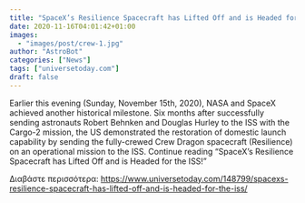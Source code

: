```yaml
---
title: "SpaceX’s Resilience Spacecraft has Lifted Off and is Headed for the ISS!"
date: 2020-11-16T04:01:42+01:00
images:
  - "images/post/crew-1.jpg"
author: "AstroBot"
categories: ["News"]
tags: ["universetoday.com"]
draft: false
---
```


Earlier this evening (Sunday, November 15th, 2020), NASA and SpaceX achieved another historical milestone. Six months after successfully sending astronauts Robert Behnken and Douglas Hurley to the ISS with the Cargo-2 mission, the US demonstrated the restoration of domestic launch capability by sending the fully-crewed Crew Dragon spacecraft (Resilience) on an operational mission to the ISS.  Continue reading “SpaceX’s Resilience Spacecraft has Lifted Off and is Headed for the ISS!” 

Διαβάστε περισσότερα: https://www.universetoday.com/148799/spacexs-resilience-spacecraft-has-lifted-off-and-is-headed-for-the-iss/
